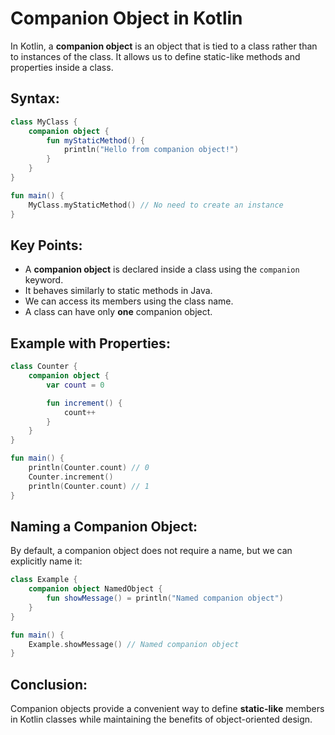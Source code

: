 # Companion Object in Kotlin

In Kotlin, a **companion object** is an object that is tied to a class rather than to instances of the class. It allows us to define static-like methods and properties inside a class.

## Syntax:
```kotlin
class MyClass {
    companion object {
        fun myStaticMethod() {
            println("Hello from companion object!")
        }
    }
}

fun main() {
    MyClass.myStaticMethod() // No need to create an instance
}
```

## Key Points:
- A **companion object** is declared inside a class using the `companion` keyword.
- It behaves similarly to static methods in Java.
- We can access its members using the class name.
- A class can have only **one** companion object.

## Example with Properties:
```kotlin
class Counter {
    companion object {
        var count = 0

        fun increment() {
            count++
        }
    }
}

fun main() {
    println(Counter.count) // 0
    Counter.increment()
    println(Counter.count) // 1
}
```

## Naming a Companion Object:
By default, a companion object does not require a name, but we can explicitly name it:
```kotlin
class Example {
    companion object NamedObject {
        fun showMessage() = println("Named companion object")
    }
}

fun main() {
    Example.showMessage() // Named companion object
}
```

## Conclusion:
Companion objects provide a convenient way to define **static-like** members in Kotlin classes while maintaining the benefits of object-oriented design.
